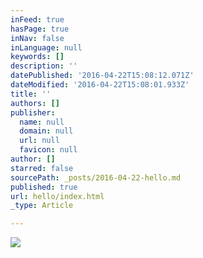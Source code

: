 ```yaml
---
inFeed: true
hasPage: true
inNav: false
inLanguage: null
keywords: []
description: ''
datePublished: '2016-04-22T15:08:12.071Z'
dateModified: '2016-04-22T15:08:01.933Z'
title: ''
authors: []
publisher:
  name: null
  domain: null
  url: null
  favicon: null
author: []
starred: false
sourcePath: _posts/2016-04-22-hello.md
published: true
url: hello/index.html
_type: Article

---
```

![](https://the-grid-user-content.s3-us-west-2.amazonaws.com/51e35b34-bbab-46df-a69e-8a1deda3c7ed.jpg)
